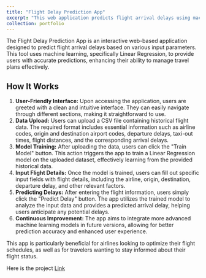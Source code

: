 ```yaml
---
title: "Flight Delay Prediction App"
excerpt: "This web application predicts flight arrival delays using machine learning. Users can upload historical flight data to train a Linear Regression model and input specific flight details to receive real-time delay predictions.<br/><img src='/images/flight.jpg'>"
collection: portfolio
---
```


<p>
        The Flight Delay Prediction App is an interactive web-based application designed to predict flight arrival delays based on various input parameters. This tool uses machine learning, specifically Linear Regression, to provide users with accurate predictions, enhancing their ability to manage travel plans effectively.
    </p>
    <h2>How It Works</h2>
    <ol>
        <li>
            <strong>User-Friendly Interface:</strong> Upon accessing the application, users are greeted with a clean and intuitive interface. They can easily navigate through different sections, making it straightforward to use.
        </li>
        <li>
            <strong>Data Upload:</strong> Users can upload a CSV file containing historical flight data. The required format includes essential information such as airline codes, origin and destination airport codes, departure delays, taxi-out times, flight distances, and the corresponding arrival delays.
        </li>
        <li>
            <strong>Model Training:</strong> After uploading the data, users can click the "Train Model" button. This action triggers the app to train a Linear Regression model on the uploaded dataset, effectively learning from the provided historical data.
        </li>
        <li>
            <strong>Input Flight Details:</strong> Once the model is trained, users can fill out specific input fields with flight details, including the airline, origin, destination, departure delay, and other relevant factors.
        </li>
        <li>
            <strong>Predicting Delays:</strong> After entering the flight information, users simply click the "Predict Delay" button. The app utilizes the trained model to analyze the input data and provides a predicted arrival delay, helping users anticipate any potential delays.
        </li>
        <li>
            <strong>Continuous Improvement:</strong> The app aims to integrate more advanced machine learning models in future versions, allowing for better prediction accuracy and enhanced user experience.
        </li>
    </ol>
    <p>
        This app is particularly beneficial for airlines looking to optimize their flight schedules, as well as for travelers wanting to stay informed about their flight status.
    </p>
Here is the project <a href = "https://github.com/Emranbiswas/Flight-Delay-Prediction" > Link </a>
